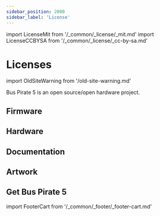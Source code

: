 ```yaml
---
sidebar_position: 2000
sidebar_label: 'License'
---
```

import LicenseMit from '/_common/_license/_mit.md' 
import LicenseCCBYSA from '/_common/_license/_cc-by-sa.md' 

# Licenses



import OldSiteWarning from '/old-site-warning.md'

<OldSiteWarning/>




Bus Pirate 5 is an open source/open hardware project.

## Firmware

<LicenseMit/>

## Hardware

<LicenseCCBYSA/>

## Documentation

<LicenseCCBYSA/>

## Artwork

<LicenseCCBYSA/>

## Get Bus Pirate 5

import FooterCart from '/_common/_footer/_footer-cart.md' 

<FooterCart/>